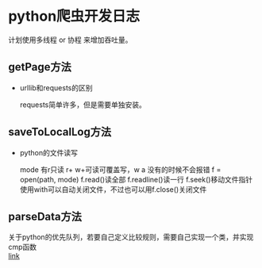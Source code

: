 # python爬虫开发日志  
计划使用多线程 or 协程 来增加吞吐量。  

## getPage方法  
<ul>
    <li>urllib和requests的区别</li>
    <p>requests简单许多，但是需要单独安装。</p>
</ul>  
  
## saveToLocalLog方法  
<ul>
    <li>python的文件读写</li>
    <p>mode 有r只读 r+ w+可读可覆盖写，w a 没有的时候不会报错  
    f = open(path, mode)  
    f.read()读全部  
    f.readline()读一行  
    f.seek()移动文件指针  
    使用with可以自动关闭文件，不过也可以用f.close()关闭文件</p>
</ul>

## parseData方法  
关于python的优先队列，若要自己定义比较规则，需要自己实现一个类，并实现cmp函数  
[link](https://www.cnblogs.com/mtcnn/p/9424108.html)
